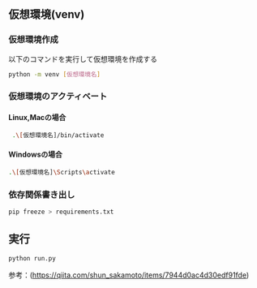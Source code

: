 ## 仮想環境(venv)
### 仮想環境作成
以下のコマンドを実行して仮想環境を作成する
```bash
python -m venv [仮想環境名]
```
### 仮想環境のアクティベート
#### Linux,Macの場合
```bash
 .\[仮想環境名]/bin/activate
```
#### Windowsの場合
```bash
.\[仮想環境名]\Scripts\activate
```

### 依存関係書き出し
```bash
pip freeze > requirements.txt
```

## 実行
```bash
python run.py
```

参考：(https://qiita.com/shun_sakamoto/items/7944d0ac4d30edf91fde)